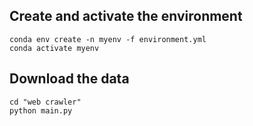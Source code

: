 ## Create and activate the environment
```
conda env create -n myenv -f environment.yml
conda activate myenv
```

## Download the data
```
cd "web crawler"
python main.py
```
